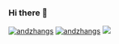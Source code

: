 ### Hi there 👋

<!--
**andzhangs/andzhangs** is a ✨ _special_ ✨ repository because its `README.md` (this file) appears on your GitHub profile.

Here are some ideas to get you started:

- 🔭 I’m currently working on ...
- 🌱 I’m currently learning ...
- 👯 I’m looking to collaborate on ...
- 🤔 I’m looking for help with ...
- 💬 Ask me about ...
- 📫 How to reach me: ...
- 😄 Pronouns: ...
- ⚡ Fun fact: ...
-->

[![andzhangs](https://github-readme-stats.vercel.app/api?username=andzhangs)](https://github.com/anuraghazra/github-readme-stats)
[![andzhangs](https://github-profile-trophy.vercel.app/?username=andzhangs)](https://github.com/ryo-ma/github-profile-trophy)
<span><img src="https://img.shields.io/badge/-Android-E34F26?style=flat-square&logo=Android&logoColor=white" /></span>




